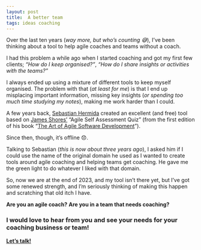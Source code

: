 ```yaml
---
layout: post
title:  A better team
tags: ideas coaching
---
```


Over the last ten years (_way more, but who’s counting 😅_), I’ve been thinking about a tool to help agile coaches and teams without a coach.

I had this problem a while ago when I started coaching and got my first few clients; _“How do I keep organised?”_, _“How do I share insights or activities with the teams?”_ 

I always ended up using a mixture of different tools to keep myself organised. The problem with that (_at least for me_) is that I end up misplacing important information, missing key insights (_or spending too much time studying my notes_), making me work harder than I could.

A few years back, [Sebastian Hermida](https://twitter.com/sbastn) created an excellent (and free) tool based on [James Shores’](http://www.jamesshore.com) “Agile Self Assessment Quiz” (from the first edition of his book “[The Art of Agile Software Development](http://www.jamesshore.com/v2/books/aoad2)”). 

Since then, though, it’s offline 😞.

Talking to Sebastian (_this is now about three years ago_), I asked him if I could use the name of the original domain he used as I wanted to create tools around agile coaching and helping teams get coaching. He gave me the green light to do whatever I liked with that domain.

So, now we are at the end of 2023, and my tool isn’t there yet, but I’ve got some renewed strength, and I’m seriously thinking of making this happen and scratching that old itch I have.

**Are you an agile coach?** **Are you in a team that needs coaching?**

### I would love to hear from you and see your needs for your coaching business or team!

**[Let’s talk!](https://meetings-eu1.hubspot.com/enrique-comba-riepenhausen)**

